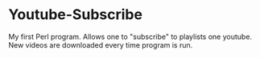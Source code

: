 # Youtube-Subscribe
My first Perl program. Allows one to "subscribe" to playlists one youtube. New videos are downloaded every time program is run.
